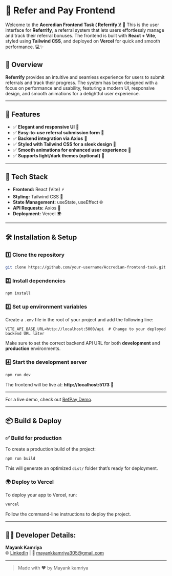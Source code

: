 # 🎨 Refer and Pay Frontend

Welcome to the **Accredian Frontend Task ( Referrify )**! 🚀 This is the user interface for **Referrify**, a referral system that lets users effortlessly manage and track their referral bonuses. The frontend is built with **React + Vite**, styled using **Tailwind CSS**, and deployed on **Vercel** for quick and smooth performance. 💻✨

## 📖 Overview

**Referrify** provides an intuitive and seamless experience for users to submit referrals and track their progress. The system has been designed with a focus on performance and usability, featuring a modern UI, responsive design, and smooth animations for a delightful user experience.

---

## 📌 Features

- ✅ **Elegant and responsive UI** 🎨  
- ✅ **Easy-to-use referral submission form** 📝  
- ✅ **Backend integration via Axios** 🔗  
- ✅ **Styled with Tailwind CSS for a sleek design** 💠  
- ✅ **Smooth animations for enhanced user experience** 🎥  
- ✅ **Supports light/dark themes (optional)** 🌙

---

## 🚀 Tech Stack

- **Frontend:** React (Vite) ⚡  
- **Styling:** Tailwind CSS 🎨  
- **State Management:** useState, useEffect 🌐  
- **API Requests:** Axios 🔄  
- **Deployment:** Vercel 🌍  

---

## 🛠️ Installation & Setup

### 1️⃣ Clone the repository
```sh
git clone https://github.com/your-username/Accredian-frontend-task.git
```

### 2️⃣ Install dependencies
```sh
npm install
```

### 3️⃣ Set up environment variables
Create a `.env` file in the root of your project and add the following line:
```env
VITE_API_BASE_URL=http://localhost:5000/api  # Change to your deployed backend URL later
```
Make sure to set the correct backend API URL for both **development** and **production** environments.

### 4️⃣ Start the development server
```sh
npm run dev
```
The frontend will be live at: **http://localhost:5173** 🎉

---

For a live demo, check out [RefPay Demo]().

---

## 📦 Build & Deploy

### ✅ Build for production
To create a production build of the project:
```sh
npm run build
```
This will generate an optimized `dist/` folder that’s ready for deployment.

### 🌍 Deploy to Vercel
To deploy your app to Vercel, run:
```sh
vercel
```
Follow the command-line instructions to deploy the project.

---

## 👨‍💻 **Developer Details:**

**Mayank Kamriya**  
🌐 [LinkedIn](https://www.linkedin.com/in/mayank-kamriya) | 📧 mayankkamriya305@gmail.com

---

> Made with ❤️ by Mayank kamriya
